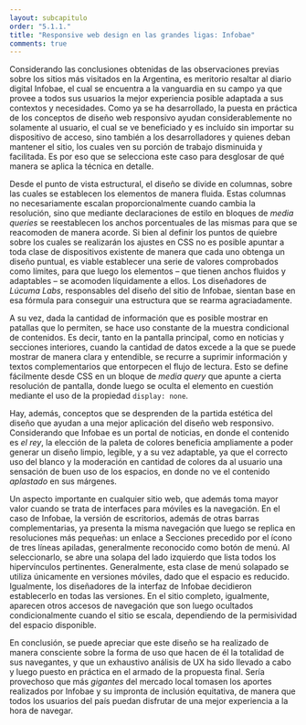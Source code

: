 ```yaml
---
layout: subcapitulo
order: "5.1.1."
title: "Responsive web design en las grandes ligas: Infobae"
comments: true
---
```


Considerando las conclusiones obtenidas de las observaciones previas sobre los sitios más visitados en la Argentina, es meritorio resaltar al diario digital Infobae, el cual se encuentra a la vanguardia en su campo ya que provee a todos sus usuarios la mejor experiencia posible adaptada a sus contextos y necesidades. Como ya se ha desarrollado, la puesta en práctica de los conceptos de diseño web responsivo ayudan considerablemente no solamente al usuario, el cual se ve beneficiado y es incluído sin importar su dispositivo de acceso, sino también a los desarrolladores y quienes deban mantener el sitio, los cuales ven su porción de trabajo disminuida y facilitada. Es por eso que se selecciona este caso para desglosar de qué manera se aplica la técnica en detalle.

Desde el punto de vista estructural, el diseño se divide en columnas, sobre las cuales se establecen los elementos de manera fluida. Estas columnas no necesariamente escalan proporcionalmente cuando cambia la resolución, sino que mediante declaraciones de estilo en bloques de _media queries_ se reestablecen los anchos porcentuales de las mismas para que se reacomoden de manera acorde. Si bien al definir los puntos de quiebre sobre los cuales se realizarán los ajustes en CSS no es posible apuntar a toda clase de dispositivos existente de manera que cada uno obtenga un diseño puntual, es viable establecer una serie de valores comprobados como límites, para que luego los elementos – que tienen anchos fluidos y adaptables – se acomoden líquidamente a ellos. Los diseñadores de _Lúcuma Labs_, responsables del diseño del sitio de Infobae, sientan base en esa fórmula para conseguir una estructura que se rearma agraciadamente.

A su vez, dada la cantidad de información que es posible mostrar en patallas que lo permiten, se hace uso constante de la muestra condicional de contenidos. Es decir, tanto en la pantalla principal, como en noticias y secciones interiores, cuando la cantidad de datos excede a la que se puede mostrar de manera clara y entendible, se recurre a suprimir información y textos complementarios que entorpecen el flujo de lectura. Esto se define fácilmente desde CSS en un bloque de _media query_ que apunte a cierta resolución de pantalla, donde luego se oculta el elemento en cuestión mediante el uso de la propiedad `display: none`.

Hay, además, conceptos que se desprenden de la partida estética del diseño que ayudan a una mejor aplicación del diseño web responsivo. Considerando que Infobae es un portal de noticias, en donde el contenido es _el rey_, la elección de la paleta de colores beneficia ampliamente a poder generar un diseño limpio, legible, y a su vez adaptable, ya que el correcto uso del blanco y la moderación en cantidad de colores da al usuario una sensación de buen uso de los espacios, en donde no ve el contenido _aplastado_ en sus márgenes.

Un aspecto importante en cualquier sitio web, que además toma mayor valor cuando se trata de interfaces para móviles es la navegación. En el caso de Infobae, la versión de escritorios, además de otras barras complementarias, ya presenta la misma navegación que luego se replica en resoluciones más pequeñas: un enlace a Secciones precedido por el ícono de tres líneas apiladas, generalmente reconocido como botón de menú. Al seleccionarlo, se abre una solapa del lado izquierdo que lista todos los hipervínculos pertinentes. Generalmente, esta clase de menú solapado se utiliza únicamente en versiones móviles, dado que el espacio es reducido. Igualmente, los diseñadores de la interfaz de Infobae decidieron establecerlo en todas las versiones. En el sitio completo, igualmente, aparecen otros accesos de navegación que son luego ocultados condicionalmente cuando el sitio se escala, dependiendo de la permisividad del espacio disponible.

En conclusión, se puede apreciar que este diseño se ha realizado de manera consciente sobre la forma de uso que hacen de él la totalidad de sus navegantes, y que un exhaustivo análisis de UX ha sido llevado a cabo y luego puesto en práctica en el armado de la propuesta final. Sería provechoso que más _gigantes_ del mercado local tomasen los aportes realizados por Infobae y su impronta de inclusión equitativa, de manera que todos los usuarios del país puedan disfrutar de una mejor experiencia a la hora de navegar.
